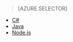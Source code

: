 > [AZURE.SELECTOR]
- [C#](../articles/iot-hub-csharp-csharp-getstarted.md)
- [Java](../articles/iot-hub-java-java-getstarted.md)
- [Node.js](../articles/iot-hub-node-node-getstarted.md)